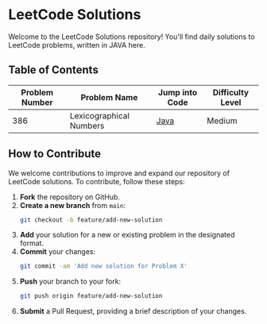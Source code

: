 # LeetCode Solutions

Welcome to the LeetCode Solutions repository! You'll find daily solutions to LeetCode problems, written in JAVA here.

## Table of Contents

| Problem Number | Problem Name                     |  Jump into Code  | Difficulty Level |
|----------------|----------------------------------|------------------|------------------|
| 386            | Lexicographical Numbers          |     [Java](#)    | Medium           |


## How to Contribute

We welcome contributions to improve and expand our repository of LeetCode solutions. To contribute, follow these steps:

1. **Fork** the repository on GitHub.
2. **Create a new branch** from `main`:
   ```bash
   git checkout -b feature/add-new-solution
3. **Add** your solution for a new or existing problem in the designated format.
4. **Commit** your changes:
   ```bash
   git commit -am 'Add new solution for Problem X'
5. **Push** your branch to your fork:
   ```bash
   git push origin feature/add-new-solution
6. **Submit** a Pull Request, providing a brief description of your changes.
